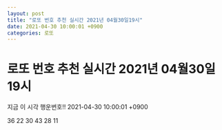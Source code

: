 ```yaml
---
layout: post
title: "로또 번호 추천 실시간 2021년 04월30일19시"
date: 2021-04-30 10:00:01 +0900
categories: 로또
---
```


# 로또 번호 추천 실시간 2021년 04월30일19시

지금 이 시각 행운번호!! 2021-04-30 10:00:01 +0900

 36  22  30  43  28  11 

